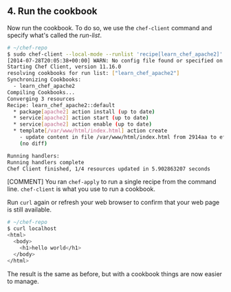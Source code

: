 ## 4. Run the cookbook

Now run the cookbook. To do so, we use the `chef-client` command and specify what's called the _run-list_.

```bash
# ~/chef-repo
$ sudo chef-client --local-mode --runlist 'recipe[learn_chef_apache2]'
[2014-07-28T20:05:38+00:00] WARN: No config file found or specified on command line, using command line options.
Starting Chef Client, version 11.16.0
resolving cookbooks for run list: ["learn_chef_apache2"]
Synchronizing Cookbooks:
  - learn_chef_apache2
Compiling Cookbooks...
Converging 3 resources
Recipe: learn_chef_apache2::default
  * package[apache2] action install (up to date)
  * service[apache2] action start (up to date)
  * service[apache2] action enable (up to date)
  * template[/var/www/html/index.html] action create
    - update content in file /var/www/html/index.html from 2914aa to ef4ffd
    (no diff)

Running handlers:
Running handlers complete
Chef Client finished, 1/4 resources updated in 5.902863207 seconds
```

[COMMENT] You ran `chef-apply` to run a single recipe from the command line. `chef-client` is what you use to run a cookbook.

Run `curl` again or refresh your web browser to confirm that your web page is still available.

```bash
# ~/chef-repo
$ curl localhost
<html>
  <body>
    <h1>hello world</h1>
  </body>
</html>
```

The result is the same as before, but with a cookbook things are now easier to manage.
